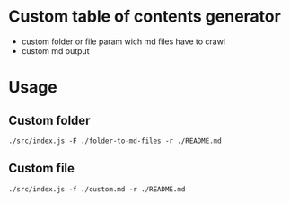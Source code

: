 # Custom table of contents generator

- custom folder or file param wich md files have to crawl
- custom md output

# Usage

## Custom folder

```./src/index.js -F ./folder-to-md-files -r ./README.md```

## Custom file

```./src/index.js -f ./custom.md -r ./README.md```
